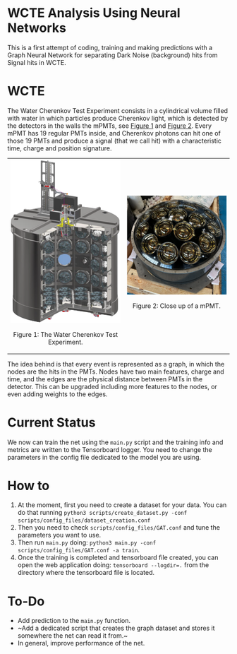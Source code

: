 # WCTE Analysis Using Neural Networks

This is a first attempt of coding, training and making predictions with a Graph Neural Network for separating Dark Noise (background) hits from Signal hits in WCTE. 

# WCTE
The Water Cherenkov Test Experiment consists in a cylindrical volume filled with water in which particles produce Cherenkov light, which is detected by the detectors in the walls the mPMTs, see [Figure 1](#fig1) and [Figure 2](#fig2).
Every mPMT has 19 regular PMTs inside, and Cherenkov photons can hit one of those 19 PMTs and produce a signal (that we call hit) with a characteristic time, charge and position signature.

<table>
  <tr>
    <td style="text-align: center;">
      <a id="fig1"></a>
      <img src="imgs/wcte.png" alt="The Water Cherenkov Test Experiment" width="300"/><br>
      <p>Figure 1: The Water Cherenkov Test Experiment.</p>
    </td>
    <td style="text-align: center;">
      <a id="fig2"></a>
      <img src="imgs/mpmt.png" alt="Close up of a mPMT." width="300"/><br>
      <p>Figure 2: Close up of a mPMT.</p>
    </td>
  </tr>
</table>

The idea behind is that every event is represented as a graph, in which the nodes are the hits in the PMTs. Nodes have two main features, charge and time, and the edges are the physical distance between PMTs in the detector. This can be upgraded including more features to the nodes, or even adding weights to the edges.

# Current Status
We now can train the net using the `main.py` script and the training info and metrics are written to the Tensorboard logger. You need to change the parameters in the config file dedicated to the model you are using.

# How to
1. At the moment, first you need to create a dataset for your data. You can do that running `python3 scripts/create_dataset.py -conf scripts/config_files/dataset_creation.conf` 
2. Then you need to check `scripts/config_files/GAT.conf` and tune the parameters you want to use.
3. Then run `main.py` doing: `python3 main.py -conf scripts/config_files/GAT.conf -a train`.
4. Once the training is completed and tensorboard file created, you can open the web application doing: `tensorboard --logdir=.` from the directory where the tensorboard file is located.

# To-Do
- Add prediction to the `main.py` function.
- ~Add a dedicated script that creates the graph dataset and stores it somewhere the net can read it from.~
- In general, improve performance of the net.
